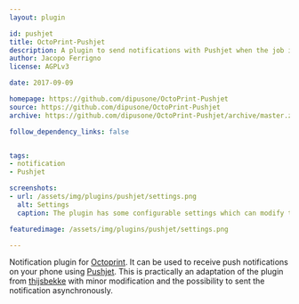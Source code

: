 ```yaml
---
layout: plugin

id: pushjet
title: OctoPrint-Pushjet
description: A plugin to send notifications with Pushjet when the job is done or is failed
author: Jacopo Ferrigno
license: AGPLv3

date: 2017-09-09

homepage: https://github.com/dipusone/OctoPrint-Pushjet
source: https://github.com/dipusone/OctoPrint-Pushjet
archive: https://github.com/dipusone/OctoPrint-Pushjet/archive/master.zip

follow_dependency_links: false


tags:
- notification
- Pushjet

screenshots:
- url: /assets/img/plugins/pushjet/settings.png
  alt: Settings
  caption: The plugin has some configurable settings which can modify the messages and they stile.

featuredimage: /assets/img/plugins/pushjet/settings.png

---
```


Notification plugin for [Octoprint](octoprint.org). It can be used to receive push notifications on your phone using [Pushjet](https://pushjet.io/).
This is practically an adaptation of the plugin from [thijsbekke](https://github.com/thijsbekke/OctoPrint-Pushover/) with minor modification and 
the possibility to sent the notification asynchronously.

